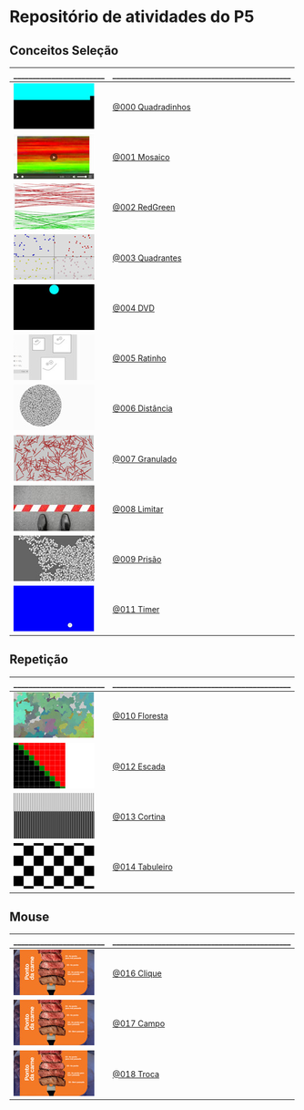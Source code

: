 # Repositório de atividades do P5

## Conceitos Seleção

\________________________ | \_______________________________________________
------------------------- | -----------------------
![_](.thumbs/000.jpg) | [@000 Quadradinhos](base/000/Readme.md#quadradinhos)
![_](.thumbs/001.jpg) | [@001 Mosaico](base/001/Readme.md#mosaico)
![_](.thumbs/002.jpg) | [@002 RedGreen](base/002/Readme.md#redgreen)
![_](.thumbs/003.jpg) | [@003 Quadrantes](base/003/Readme.md#quadrantes)
![_](.thumbs/004.jpg) | [@004 DVD](base/004/Readme.md#dvd)
![_](.thumbs/005.jpg) | [@005 Ratinho](base/005/Readme.md#ratinho)
![_](.thumbs/006.jpg) | [@006 Distância](base/006/Readme.md#distância)
![_](.thumbs/007.jpg) | [@007 Granulado](base/007/Readme.md#granulado)
![_](.thumbs/008.jpg) | [@008 Limitar](base/008/Readme.md#limitar)
![_](.thumbs/009.jpg) | [@009 Prisão](base/009/Readme.md#prisão)
![_](.thumbs/011.jpg) | [@011 Timer](base/011/Readme.md#timer)

## Repetição

\________________________ | \_______________________________________________
------------------------- | -----------------------
![_](.thumbs/010.jpg) | [@010 Floresta](base/010/Readme.md#floresta)
![_](.thumbs/012.jpg) | [@012 Escada](base/012/Readme.md#escada)
![_](.thumbs/013.jpg) | [@013 Cortina](base/013/Readme.md#cortina)
![_](.thumbs/014.jpg) | [@014 Tabuleiro](base/014/Readme.md#tabuleiro)

## Mouse
\________________________ | \_______________________________________________
------------------------- | -----------------------
![_](.thumbs/016.jpg) | [@016 Clique](base/016/Readme.md#clique)
![_](.thumbs/017.jpg) | [@017 Campo](base/017/Readme.md#campo)
![_](.thumbs/018.jpg) | [@018 Troca](base/018/Readme.md#troca)